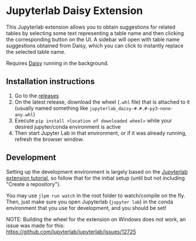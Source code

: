 # Jupyterlab Daisy Extension

This Jupyterlab extension allows you to obtain suggestions for related tables by selecting some text representing a table name and then clicking the corresponding button on the UI. A sidebar will open with table name suggestions obtained from Daisy, which you can click to instantly replace the selected table name.

Requires [Daisy](https://github.com/OpertusMundi/discovery-service) running in the background.

## Installation instructions

1. Go to the [releases](https://github.com/Archer6621/jupyterlab-daisy/releases)
2. On the latest release, download the wheel (`.whl` file) that is attached to it (usually named something like `jupyterlab_daisy-#.#.#-py3-none-any.whl`)
3. Execute `pip install <location of downloaded wheel>` while your desired jupyter/conda environment is active
4. Then start Jupyter Lab in that environment, or if it was already running, refresh the browser window.


## Development
Setting up the development environment is largely based on the [Jupyterlab extension tutorial](https://jupyterlab.readthedocs.io/en/stable/extension/extension_tutorial.html), so follow that for the initial setup (until but not including "Create a repository").

You may use `jlpm run watch` in the root folder to watch/compile on the fly. Then, just make sure you open Jupyterlab (`jupyter lab`) in the conda environment that you use for development, and you should be set!

NOTE: Building the wheel for the extension on Windows does not work, an issue was made for this: https://github.com/jupyterlab/jupyterlab/issues/12725
